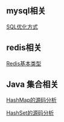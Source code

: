 ## mysql相关
[SQL优化方式](doc/daily/SQL优化.md)

## redis相关
[Redis基本类型](doc/daily/Redis.md)

## Java 集合相关

[HashMap的源码分析](doc/collection/HashMap.md)

[HashSet的源码分析](doc/collection/HashSet.md)

